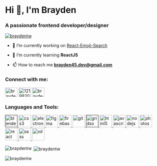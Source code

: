 <h1>Hi 👋, I'm Brayden</h1>
<h3>A passionate frontend developer/designer</h3>

<p> <a href="https://github.com/ryo-ma/github-profile-trophy"><img src="https://github-profile-trophy.vercel.app/?username=braydentw" alt="braydentw" /></a> </p>

- 🔭 I’m currently working on [React-Emoji-Search](https://github.com/BraydenTW/react-emoji-search)

- 🌱 I’m currently learning **ReactJS**

- 📫 How to reach me **brayden45.dev@gmail.com**

<p align="left">
<h3 align="left">Connect with me:</h3>
<a href="https://dev.to/braydentw" target="blank"><img align="center" src="https://cdn.jsdelivr.net/npm/simple-icons@3.0.1/icons/dev-dot-to.svg" alt="braydentw" height="30" width="40" /></a>
<a href="https://stackoverflow.com/users/12198209" target="blank"><img align="center" src="https://cdn.jsdelivr.net/npm/simple-icons@3.0.1/icons/stackoverflow.svg" alt="12198209" height="30" width="40" /></a>
<a href="https://dribbble.com/braydentw" target="blank"><img align="center" src="https://cdn.jsdelivr.net/npm/simple-icons@3.0.1/icons/dribbble.svg" alt="braydentw" height="30" width="40" /></a>
</p>

<h3 align="left">Languages and Tools:</h3>
<p align="left"> <a href="" target="_blank"> <img src="https://download.blender.org/branding/community/blender_community_badge_white.svg" alt="blender" width="40" height="40"/> </a> <a href="https://www.w3schools.com/css/" target="_blank"> <img src="https://devicons.github.io/devicon/devicon.git/icons/css3/css3-original-wordmark.svg" alt="css3" width="40" height="40"/> </a> <a href="https://www.electronjs.org" target="_blank"> <img src="https://devicons.github.io/devicon/devicon.git/icons/electron/electron-original.svg" alt="electron" width="40" height="40"/> </a> <a href="https://www.figma.com/" target="_blank"> <img src="https://www.vectorlogo.zone/logos/figma/figma-icon.svg" alt="figma" width="40" height="40"/> </a> <a href="https://firebase.google.com/" target="_blank"> <img src="https://www.vectorlogo.zone/logos/firebase/firebase-icon.svg" alt="firebase" width="40" height="40"/> </a> <a href="https://git-scm.com/" target="_blank"> <img src="https://www.vectorlogo.zone/logos/git-scm/git-scm-icon.svg" alt="git" width="40" height="40"/> </a> <a href="" target="_blank"> <img src="https://www.vectorlogo.zone/logos/gridsome/gridsome-icon.svg" alt="gridsome" width="40" height="40"/> </a> <a href="https://www.w3.org/html/" target="_blank"> <img src="https://devicons.github.io/devicon/devicon.git/icons/html5/html5-original-wordmark.svg" alt="html5" width="40" height="40"/> </a> <a href="https://developer.mozilla.org/en-US/docs/Web/JavaScript" target="_blank"> <img src="https://devicons.github.io/devicon/devicon.git/icons/javascript/javascript-original.svg" alt="javascript" width="40" height="40"/> </a> <a href="https://nodejs.org" target="_blank"> <img src="https://devicons.github.io/devicon/devicon.git/icons/nodejs/nodejs-original-wordmark.svg" alt="nodejs" width="40" height="40"/> </a> <a href="https://www.photoshop.com/en" target="_blank"> <img src="https://devicons.github.io/devicon/devicon.git/icons/photoshop/photoshop-plain.svg" alt="photoshop" width="40" height="40"/> </a> <a href="https://reactjs.org/" target="_blank"> <img src="https://devicons.github.io/devicon/devicon.git/icons/react/react-original-wordmark.svg" alt="react" width="40" height="40"/> </a> <a href="https://sass-lang.com" target="_blank"> <img src="https://devicons.github.io/devicon/devicon.git/icons/sass/sass-original.svg" alt="sass" width="40" height="40"/> </a> <a href="https://www.adobe.com/products/xd.html" target="_blank"> <img src="https://cdn.worldvectorlogo.com/logos/adobe-xd.svg" alt="xd" width="40" height="40"/> </a> </p>

<p><img align="left" src="https://github-readme-stats.vercel.app/api/top-langs/?username=braydentw&layout=compact" alt="braydentw" /></p>

<p>&nbsp;<img align="center" src="https://github-readme-stats.vercel.app/api?username=braydentw&show_icons=true" alt="braydentw" /></p>

<p align="left"> <img src="https://komarev.com/ghpvc/?username=braydentw&label=Profile%20views&color=0e75b6&style=flat" alt="braydentw" /> </p>
